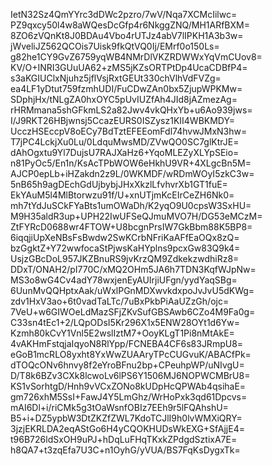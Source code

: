 IetN32Sz4QmYYrc3dDWc2pzro/7wV/Nqa7XCMcIilwc=
PZ9qxcy50l4w8aWQesDcGfp4r6NkggZNQ/MH1ARfBXM=
8ZO6zVQnKt8J0BDAu4Vbo4rUTJz4abV7lIPKH1A3b3w=
jWveliJZ562QCOis7Uisk9fkQtVQ0Ij/EMrf0o150Ls=
g82he1CY9GvZ6759yqWB4NMrDlVKZRDWWxYqVmCUov8=
KV/O+INRI3GUuUA62+zMS5jKZsORTPtDp4UcaCDBfP4=
s3aKGIUClxNjuhz5jflVsjRxtGEUt330chVlhVdFVZg=
ea4LF1yDtut759fzmhUDI/FuCDwZAn0bx5ZjupWPKMw=
SDphjHx/tNLgZA0hxOYC5pUvIUZfAh4JId8jAZmezAg=
rHRMmana5shGFkmLS2a82Jwv4vkQHxYb+u6Ao939jws=
I/J9RKT26HBjwnsj5CcazEURS0ISZysz1KII4WBKMDY=
UcczHSEccpV8oECy7BdTztEFEEomFdl74hvwJMxN3hw=
T7jPC4LckjXu0Lu/0LdquMwsMD/ZVwQO0SC7glKtrJE=
dAhOgxtu9Yl7DujsU7RAJXaHz6+YqoMLEZyXLYpSEio=
n81PyOc5/En1n/KsAcTPbWOW6eHkhU9VR+4XLgcBn5M=
AJCP0epLb+iHZakdn2z9L/0WKMDF/wRDmWOyI5zkC3w=
5nB65h9agDEchGdUjbybjJHxXkzlLfvhvrXb1GT1fuE=
EkYAuM5l4MlBtorwzu91f/U+xnUTjmKcEIrCeZH6Nk0=
mh7tYdJuSCkFYaBts1umOWaDh/K2yqO9U0cpsW3SxHU=
M9H35aldR3up+UPH22IwUFSeQJmuMVO7H/DG53eMCzM=
ZtFYRcD0688wr4FTOW+U8bcgnPrsIW7GkBbm88K5BP8=
6iqqjiUpXeNBsFsBwdw2SwKCrbNFriKaAFfEaOQx8zQ=
bzGgktZ+Y72wwfocaStPjwsKaHYplns9pcxGw83Q9k4=
UsjzGBcDoL957JKZBnuRS9jvKrzQM9ZdkekzwdhiRz8=
DDxT/ONAH2/pI770C/xMQ2OHm5JA6h7TDN3KqfWJpNw=
MS3o8wG4Cv4adY78wxjenEyAUIrjiUFgn/yydYaqSBg=
6UunMvQQHptxAak/uWxlPGnMDXwvkdxpoJvJvU5dKWg=
zdv1HxV3ao+6t0vadTaLTc/7uBxPkbPiAaUZzGh/ojc=
7VeU+w6GIWOeLdMazSFjZKvSufGBSAwb6CZo4M9Fa0g=
C33sn4tEc1+2/LQpODsI5Kr296X1x5ENW28OYt1d6Yw=
Kzmh80kCvY1Vnl5E2wslIztM7+OoyKLgT1Pi8nMtAkE=
4vAKHmFstqjaIqyoN8RlYpp/FCNEBA4CF6s83JRmpU8=
eGoB1mcRLO8yxht8YxWwZUAAryTPcCUGvuK/ABACfPk=
dTOQcONv6hnvy8f2eYroBFnu2bp+CPeuhpWP/uNIvgU=
D/T8k6BZv3CXk8lcwoLv6lPS6Y1506MJ6NOPWCMBrU8=
KS1vSorhtgD/Hnh9vVCxZONo8kUDpHcQPWAb4qsihaE=
gm726xhM5SsI+FawJ4Y5LmGhz/WrHoPxk3qd61Dpcvs=
mAI6Dl+i/riCMk5g3tOaWsnfOBIz7EEh9r5lFQAhshU=
B5+i+DZ5ypbW3DtZKZfZWL7KdoTCJlI9h0lvWMXiQRY=
3jzjEKRLDA2eqAStGo6H4yCQOKHUDsWkEXG+SfAjjE4=
t96B726ldSxOH9uPJ+hDqLuFHqTKxkZPdgdSztixA7E=
h8QA7+t3zqEfa7U3C+n1OyhG/yVUA/BS7FqKsDygxTk=
